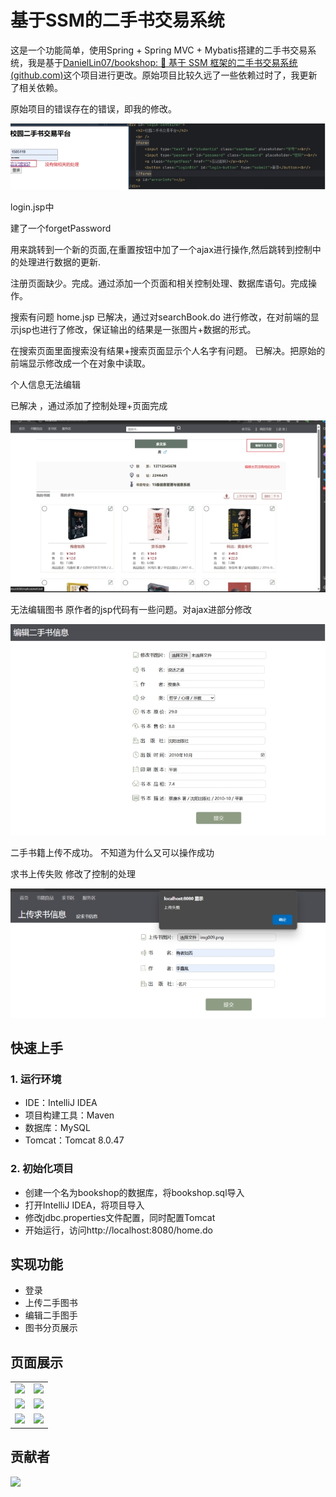 # 基于SSM的二手书交易系统

这是一个功能简单，使用Spring + Spring MVC + Mybatis搭建的二手书交易系统，我是基于[DanielLin07/bookshop: :book: 基于 SSM 框架的二手书交易系统 (github.com)](https://github.com/DanielLin07/bookshop)这个项目进行更改。原始项目比较久远了一些依赖过时了，我更新了相关依赖。

原始项目的错误存在的错误，即我的修改。



![img](assets/wps2.jpg)

login.jsp中

建了一个forgetPassword 

用来跳转到一个新的页面,在重置按钮中加了一个ajax进行操作,然后跳转到控制中的处理进行数据的更新.

注册页面缺少。完成。通过添加一个页面和相关控制处理、数据库语句。完成操作。

搜索有问题 home.jsp 已解决，通过对searchBook.do	进行修改，在对前端的显示jsp也进行了修改，保证输出的结果是一张图片+数据的形式。

在搜索页面里面搜索没有结果+搜索页面显示个人名字有问题。 已解决。把原始的前端显示修改成一个在对象中读取。

个人信息无法编辑

已解决 ，通过添加了控制处理+页面完成

![img](assets/wps3.jpg) 

无法编辑图书  原作者的jsp代码有一些问题。对ajax进部分修改

![img](assets/wps4.jpg) 



二手书籍上传不成功。  不知道为什么又可以操作成功

求书上传失败 修改了控制的处理

![img](assets/wps6.jpg) 

 



## 快速上手

### 1. 运行环境

  - IDE：IntelliJ IDEA
  - 项目构建工具：Maven
  - 数据库：MySQL
  - Tomcat：Tomcat 8.0.47

### 2. 初始化项目

  - 创建一个名为bookshop的数据库，将bookshop.sql导入
  - 打开IntelliJ IDEA，将项目导入
  - 修改jdbc.properties文件配置，同时配置Tomcat
  - 开始运行，访问http://localhost:8080/home.do

## 实现功能

  - 登录
  - 上传二手图书
  - 编辑二手图手
  - 图书分页展示

## 页面展示

<table>
    <tr>
        <td><img src="https://github.com/DanielLin07/bookshop/blob/master/Screenshots/login.jpg"/></td>
        <td><img src="https://github.com/DanielLin07/bookshop/blob/master/Screenshots/index.jpg"/></td>
    </tr>
    <tr>
        <td><img src="https://github.com/DanielLin07/bookshop/blob/master/Screenshots/home.jpg"/></td>
        <td><img src="https://github.com/DanielLin07/bookshop/blob/master/Screenshots/bookDetail.jpg"/></td>
    </tr>
    <tr>
        <td><img src="https://github.com/DanielLin07/bookshop/blob/master/Screenshots/myBookshelf.jpg"/></td>
        <td><img src="https://github.com/DanielLin07/bookshop/blob/master/Screenshots/upload.jpg"/></td>
    </tr>
</table>

## 贡献者

<a href="https://github.com/chieminchan">
    <img src="https://avatars0.githubusercontent.com/u/25948820?s=400&v=4" width="50px">
</a> 
